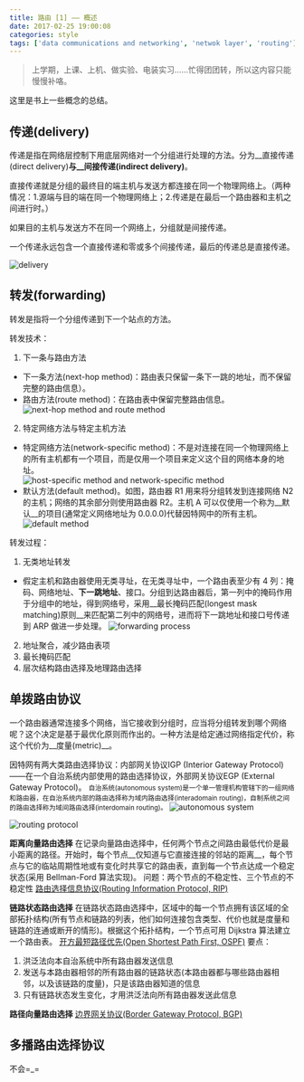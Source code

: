 ```yaml
---
title: 路由 [1] —— 概述
date: 2017-02-25 19:00:08
categories: style
tags: ['data communications and networking', 'netwok layer', 'routing']
---
```


> 上学期，上课、上机、做实验、电装实习……忙得团团转，所以这内容只能慢慢补咯。

这里是书上一些概念的总结。

## 传递(delivery)

传递是指在网络层控制下用底层网络对一个分组进行处理的方法。分为__直接传递(direct delivery)__与__间接传递(indirect delivery)__。

直接传递就是分组的最终目的端主机与发送方都连接在同一个物理网络上。（两种情况：1.源端与目的端在同一个物理网络上；2.传递是在最后一个路由器和主机之间进行时。）

如果目的主机与发送方不在同一个网络上，分组就是间接传递。

一个传递永远包含一个直接传递和零或多个间接传递，最后的传递总是直接传递。

![delivery](/images/17/02/delivery.png)

## 转发(forwarding)

转发是指将一个分组传递到下一个站点的方法。

转发技术：

1. 下一条与路由方法
  * 下一条方法(next-hop method)：路由表只保留一条下一跳的地址，而不保留完整的路由信息）。
  * 路由方法(route method)：在路由表中保留完整路由信息。  
![next-hop method and route method](/images/17/02/next-hop-and-route.png)

2. 特定网络方法与特定主机方法
  * 特定网络方法(network-specific method)：不是对连接在同一个物理网络上的所有主机都有一个项目，而是仅用一个项目来定义这个目的网络本身的地址。  
  ![host-specific method and network-specific method](/images/17/02/host-specfic-and-network-specific.png)
  * 默认方法(default method)。如图，路由器 R1 用来将分组转发到连接网络 N2 的主机；网络的其余部分则使用路由器 R2。主机 A 可以仅使用一个称为__默认__的项目(通常定义网络地址为 0.0.0.0)代替因特网中的所有主机。
  ![default method](/images/17/02/default-method.png)

转发过程：

1. 无类地址转发
  * 假定主机和路由器使用无类寻址，在无类寻址中，一个路由表至少有 4 列：掩码、网络地址、__下一跳地址__、接口。分组到达路由器后，第一列中的掩码作用于分组中的地址，得到网络号，采用__最长掩码匹配(longest mask matching)原则__来匹配第二列中的网络号，进而将下一跳地址和接口号传递到 ARP 做进一步处理。
    ![forwarding process](/images/17/02/forwarding-process.png)
2. 地址聚合，减少路由表项
3. 最长掩码匹配
4. 层次结构路由选择及地理路由选择

## 单拨路由协议

一个路由器通常连接多个网络，当它接收到分组时，应当将分组转发到哪个网络呢？这个决定是基于最优化原则而作出的。一种方法是给定通过网络指定代价，称这个代价为__度量(metric)__。

因特网有两大类路由选择协议：内部网关协议IGP (Interior Gateway Protocol)——在一个自治系统内部使用的路由选择协议，外部网关协议EGP (External Gateway Protocol)。
<small>自治系统(autonomous system)是一个单一管理机构管辖下的一组网络和路由器，在自治系统内部的路由选择称为域内路由选择(interadomain routing)，自制系统之间的路由选择称为域间路由选择(interdomain routing)。</small>
![autonomous system](/images/17/02/autonomous-system.png)

![routing protocol](/images/17/02/routing-protocol.png)

__距离向量路由选择__
在记录向量路由选择中，任何两个节点之间路由最低代价是最小距离的路径。开始时，每个节点__仅知道与它直接连接的邻站的距离__，每个节点与它的临站周期性地或有变化时共享它的路由表，直到每一个节点达成一个稳定状态(采用 Bellman-Ford 算法实现)。
问题：两个节点的不稳定性、三个节点的不稳定性
[路由选择信息协议(Routing Information Protocol, RIP)](https://en.wikipedia.org/wiki/Routing_Information_Protocol)

__链路状态路由选择__
在链路状态路由选择中，区域中的每一个节点拥有该区域的全部拓扑结构(所有节点和链路的列表，他们如何连接包含类型、代价也就是度量和链路的连通或断开的情形)。根据这个拓扑结构，一个节点可用 Dijkstra 算法建立一个路由表。
[开方最短路径优先(Open Shortest Path First, OSPF)](https://en.wikipedia.org/wiki/Open_Shortest_Path_First)
要点：

1. 洪泛法向本自治系统中所有路由器发送信息
2. 发送与本路由器相邻的所有路由器的链路状态(本路由器都与哪些路由器相邻，以及该链路的度量)，只是该路由器知道的信息
3. 只有链路状态发生变化，才用洪泛法向所有路由器发送此信息

__路径向量路由选择__
[边界网关协议(Border Gateway Protocol, BGP)](https://en.wikipedia.org/wiki/Border_Gateway_Protocol)

## 多播路由选择协议

不会=_=
